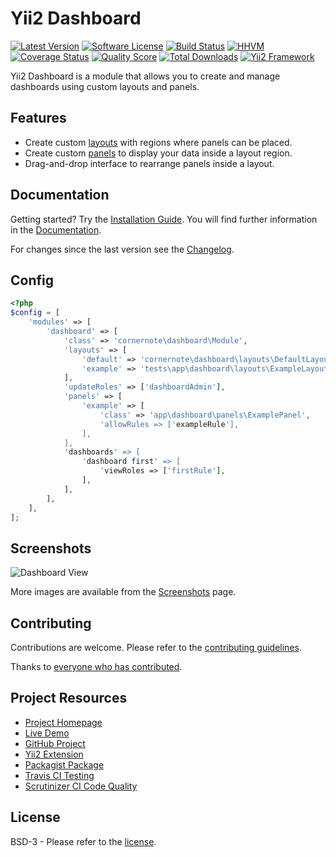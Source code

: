 # Yii2 Dashboard

[![Latest Version](https://img.shields.io/github/tag/cornernote/yii2-dashboard.svg?style=flat-square&label=release)](https://github.com/cornernote/yii2-dashboard/tags)
[![Software License](https://img.shields.io/badge/license-BSD-brightgreen.svg?style=flat-square)](LICENSE.md)
[![Build Status](https://img.shields.io/travis/cornernote/yii2-dashboard/master.svg?style=flat-square)](https://travis-ci.org/cornernote/yii2-dashboard)
[![HHVM](https://img.shields.io/hhvm/cornernote/yii2-dashboard.svg?style=flat-square)](http://hhvm.h4cc.de/package/cornernote/yii2-dashboard)
[![Coverage Status](https://img.shields.io/scrutinizer/coverage/g/cornernote/yii2-dashboard.svg?style=flat-square)](https://scrutinizer-ci.com/g/cornernote/yii2-dashboard/code-structure)
[![Quality Score](https://img.shields.io/scrutinizer/g/cornernote/yii2-dashboard.svg?style=flat-square)](https://scrutinizer-ci.com/g/cornernote/yii2-dashboard)
[![Total Downloads](https://img.shields.io/packagist/dt/cornernote/yii2-dashboard.svg?style=flat-square)](https://packagist.org/packages/cornernote/yii2-dashboard)
[![Yii2 Framework](https://img.shields.io/badge/extension-Yii2_Framework-green.svg?style=flat-square)](http://www.yiiframework.com/extension/yii2-dashboard)

Yii2 Dashboard is a module that allows you to create and manage dashboards using custom layouts and panels.


## Features

* Create custom [layouts](http://cornernote.github.io/yii2-dashboard/docs/layouts/) with regions where panels can be placed.
* Create custom [panels](http://cornernote.github.io/yii2-dashboard/docs/panels/) to display your data inside a layout region.
* Drag-and-drop interface to rearrange panels inside a layout.


## Documentation

Getting started? Try the [Installation Guide](https://cornernote.github.io/yii2-dashboard/docs/installation/).  You will find further information in the [Documentation](https://cornernote.github.io/yii2-dashboard/docs/).

For changes since the last version see the [Changelog](https://github.com/cornernote/yii2-dashboard/blob/master/CHANGELOG.md).

## Config

```php
<?php
$config = [
    'modules' => [
        'dashboard' => [
            'class' => 'cornernote\dashboard\Module',
            'layouts' => [
                'default' => 'cornernote\dashboard\layouts\DefaultLayout',
                'example' => 'tests\app\dashboard\layouts\ExampleLayout',
            ],
			'updateRoles' => ['dashboardAdmin'],
            'panels' => [
                'example' => [
					'class' => 'app\dashboard\panels\ExamplePanel',
					'allowRules => ['exampleRule'],	
				],
            ],
            'dashboards' => [
                'dashboard first' => [
					'viewRoles => ['firstRule'],	
				],
            ],
        ],
    ],
];
```


## Screenshots

![Dashboard View](https://cloud.githubusercontent.com/assets/51875/8636670/21febed6-28ae-11e5-8fc7-dc57e5bbc422.png)

More images are available from the [Screenshots](https://cornernote.github.io/yii2-dashboard/screenshots/) page.


## Contributing

Contributions are welcome.  Please refer to the [contributing guidelines](CONTRIBUTING.md).

Thanks to [everyone who has contributed](CREDITS.md).


## Project Resources

* [Project Homepage](https://cornernote.github.io/yii2-dashboard)
* [Live Demo](http://yii2-dashboard.herokuapp.com/)
* [GitHub Project](https://github.com/cornernote/yii2-dashboard)
* [Yii2 Extension](http://www.yiiframework.com/extension/yii2-dashboard)
* [Packagist Package](https://packagist.org/packages/cornernote/yii2-dashboard)
* [Travis CI Testing](https://travis-ci.org/cornernote/yii2-dashboard)
* [Scrutinizer CI Code Quality](https://scrutinizer-ci.com/g/cornernote/yii2-dashboard)


## License

BSD-3 - Please refer to the [license](LICENSE.md).
